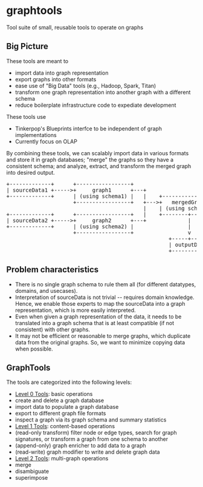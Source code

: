# graphtools
Tool suite of small, reusable tools to operate on graphs

## Big Picture
These tools are meant to 
* import data into graph representation
* export graphs into other formats
* ease use of "Big Data" tools (e.g., Hadoop, Spark, Titan) 
* transform one graph representation into another graph with a different schema
* reduce boilerplate infrastructure code to expediate development

These tools use
* Tinkerpop's Blueprints interfce to be independent of graph implementations
* Currently focus on OLAP
 
By combining these tools, we can scalably import data in various formats and store it in graph databases; "merge" the graphs so they have a consistent schema; and analyze, extract, and transform the merged graph into desired output.

<pre>
+-------------+      +-----------------+
| sourceData1 +----->+     graph1      +---+
+-------------+      | (using schema1) |   |    +-----------------+
                     +-----------------+   +--->+   mergedGraph   |
                                           |    | (using schema3) |
+-------------+      +-----------------+   |    +--------+--------+
| sourceData2 +----->+     graph2      +---+             |
+-------------+      | (using schema2) |                 |
                     +-----------------+                 v
                                                   +-----+------+
                                                   | outputData |
                                                   +------------+
</pre>

## Problem characteristics
* There is no single graph schema to rule them all (for different datatypes, domains, and usecases).
* Interpretation of sourceData is not trivial -- requires domain knowledge.  Hence, we enable those experts to map the sourceData into a graph representation, which is more easily interpreted.
* Even when given a graph representation of the data, it needs to be translated into a graph schema that is at least compatible (if not consistent) with other graphs.
* It may not be efficient or reasonable to merge graphs, which duplicate data from the original graphs.  So, we want to minimize copying data when possible.

## GraphTools

The tools are categorized into the following levels:
* [Level 0 Tools](doc/level0tools.md): basic operations
 * create and delete a graph database
 * import data to populate a graph database
 * export to different graph file formats
 * inspect a graph via its graph schema and summary statistics
* [Level 1 Tools](doc/level1tools.md): content-based operations
 * (read-only transform) filter node or edge types, search for graph signatures, or transform a graph from one schema to another 
 * (append-only) graph enricher to add data to a graph 
 * (read-write) graph modifier to write and delete graph data
* [Level 2 Tools](doc/level2tools.md): multi-graph operations
 * merge
 * disambiguate
 * superimpose




